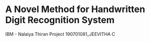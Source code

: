 # A Novel Method for Handwritten Digit Recognition System
IBM - Nalaiya Thiran Project 
190701081_JEEVITHA C
